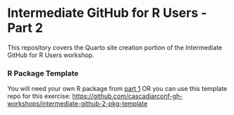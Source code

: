 # Intermediate GitHub for R Users - Part 2
This repository covers the Quarto site creation portion of the Intermediate GitHub for R Users workshop.

### R Package Template
You will need your own R package from [part 1](https://cascadiarconf-gh-workshops.github.io/intermediate-github-1/) OR you can use this template repo for this exercise:
https://github.com/cascadiarconf-gh-workshops/intermediate-github-2-pkg-template
